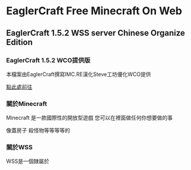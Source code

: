 <!DOCTYPE html>
<html>
<head>
    <h1>
        EaglerCraft Free Minecraft On Web
    </h1>
</head>
<body>
    <h2>
        EaglerCraft 1.5.2 WSS server Chinese Organize Edition
    </h2>
    <h3>
        EaglerCraft 1.5.2 WCO提供版
    </h3>
    <p>
        本檔案由EaglerCraft撰寫IMC.RE漢化Steve工坊優化WCO提供
    </p>
    <a href="https://tmjh1111638.github.io/eaglercraft-wco-edition-files/">點此處前往</a>
    <h3>
        關於Minecraft
    </h3>
    <p>
        Minecraft 是一款國際性的開放型遊戲 您可以在裡面做任何你想要做的事
    </p>
    <p>
        像蓋房子 殺怪物等等等等的
    </p>
    <h3>
        關於WSS
    </h3>
    <p>
        WSS是一個隸屬於<a href="imc.re>IMC.RE</a>伺服器的1.8生存伺服器
    </p>
    <h3>
        關於我們(WCO)
    </h3>
    <p>
        詳情請見官網
    </p>
    
</body>
</html>
